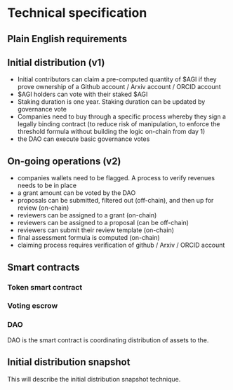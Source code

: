 # Technical specification
## Plain English requirements
## Initial distribution (v1)
- Initial contributors can claim a pre-computed quantity of $AGI if they prove ownership of a Github account / Arxiv account / ORCID account
- $AGI holders can vote with their staked $AGI
- Staking duration is one year. Staking duration can be updated by governance vote
- Companies need to buy through a specific process whereby they sign a legally binding contract (to reduce risk of manipulation, to enforce the threshold formula without building the logic on-chain from day 1)
- the DAO can execute basic governance votes

## On-going operations (v2)
- companies wallets need to be flagged. A process to verify revenues needs to be in place
- a grant amount can be voted by the DAO
- proposals can be submitted, filtered out (off-chain), and then up for review (on-chain)
- reviewers can be assigned to a grant (on-chain)
- reviewers can be assigned to a proposal (can be off-chain)
- reviewers can submit their review template (on-chain)
- final assessment formula is computed (on-chain)
- claiming process requires verification of github / Arxiv / ORCID account

## Smart contracts

### Token smart contract

### Voting escrow



### DAO

DAO is the smart contract is coordinating distribution of assets to the.


## Initial distribution snapshot

This will describe the initial distribution snapshot technique.
